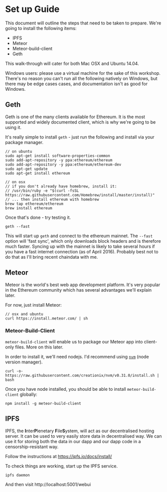 # Set up Guide

This document will outline the steps that need to be taken to prepare.  We're going to install the following items:

* IPFS
* Meteor
* Meteor-build-client
* Geth

This walk-through will cater for both Mac OSX and Ubuntu 14.04.

Windows users: please use a virtual machine for the sake of this workshop. There's no reason you can't run all the following natively on Windows, but there may be edge cases cases, and documentation isn't as good for Windows.

## Geth

Geth is one of the many clients available for Ethereum. It is the most supported and widely documented client, which is why we're going to be using it.

It's really simple to install `geth` - just run the following and install via your package manager.

```
// on ubuntu
sudo apt-get install software-properties-common
sudo add-apt-repository -y ppa:ethereum/ethereum
sudo add-apt-repository -y ppa:ethereum/ethereum-dev
sudo apt-get update
sudo apt-get install ethereum

// on osx
// if you don't already have homebrew, install it:
// /usr/bin/ruby -e "$(curl -fsSL https://raw.githubusercontent.com/Homebrew/install/master/install)"
// ... then install ethereum with homebrew
brew tap ethereum/ethereum
brew install ethereum
```

Once that's done - try testing it.

```
geth --fast
```

This will start up `geth` and connect to the ethereum mainnet. The `--fast` option will 'fast sync', which only downloads block headers and is therefore much faster. Syncing up with the mainnet is likely to take several hours if you have a fast internet connection (as of April 2016). Probably best not to do that as I'll bring recent chaindata with me.

## Meteor

Meteor is the world's best web app development platform. It's very popular in the Ethereum community which has several advantages we'll explain later.

For now, just install Meteor:

```
// osx and ubuntu
curl https://install.meteor.com/ | sh
```

### Meteor-Build-Client

`meteor-build-client` will enable us to package our Meteor app into client-only files. More on this later.

In order to install it, we'll need nodejs. I'd recommend using [`nvm`](https://github.com/creationix/nvm) (node version manager).

```
curl -o- https://raw.githubusercontent.com/creationix/nvm/v0.31.0/install.sh | bash
```

Once you have node installed, you should be able to install `meteor-build-client` globally:

```
npm install -g meteor-build-client
```

## IPFS

IPFS, the **I**nter**P**lenetary **F**ile**S**ystem, will act as our decentralised hosting server. It can be used to very easily store data in decentralised way. We can use it for storing both the data in our dapp and our dapp code in a censorship-resistant way.

Follow the instructions at https://ipfs.io/docs/install/

To check things are working, start up the IPFS service.

```
ipfs daemon
```

And then visit http://localhost:5001/webui

